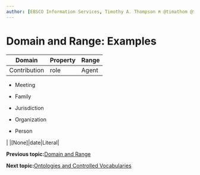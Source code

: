 ```yaml
---
author: [EBSCO Information Services, Timothy A. Thompson ⍝ @timathom @timathom@indieweb.social]
---
```


# Domain and Range: Examples

|**Domain**|**Property**|**Range**|
|----------|------------|---------|
|Contribution|role|Agent

 -   Meeting

-   Family

-   Jurisdiction

-   Organization

-   Person


|
|\[None\]|date|Literal|

**Previous topic:**[Domain and Range](../../day_1/lesson_4/domain_and_range.md)

**Next topic:**[Ontologies and Controlled Vocabularies](../../day_1/lesson_4/ontologies_and_controlled_vocabularies.md)

